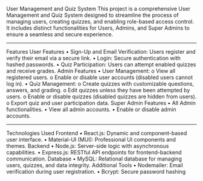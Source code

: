 User Management and Quiz System
This project is a comprehensive User Management and Quiz System designed to streamline the process of managing users, creating quizzes, and enabling role-based access control.
It includes distinct functionalities for Users, Admins, and Super Admins to ensure a seamless and secure experience.
________________________________________
Features
User Features
•	Sign-Up and Email Verification: Users register and verify their email via a secure link.
•	Login: Secure authentication with hashed passwords.
•	Quiz Participation: Users can attempt enabled quizzes and receive grades.
Admin Features
•	User Management:
o	View all registered users.
o	Enable or disable user accounts (disabled users cannot log in).
•	Quiz Management:
o	Create quizzes with customizable questions, answers, and grading.
o	Edit quizzes unless they have been attempted by users.
o	Enable or disable quizzes (disabled quizzes are hidden from users).
o	Export quiz and user participation data.
Super Admin Features
•	All Admin functionalities.
•	View all admin accounts.
•	Enable or disable admin accounts.
________________________________________
Technologies Used
Frontend
•	React.js: Dynamic and component-based user interface.
•	Material-UI (MUI): Professional UI components and themes.
Backend
•	Node.js: Server-side logic with asynchronous capabilities.
•	Express.js: RESTful API endpoints for frontend-backend communication.
Database
•	MySQL: Relational database for managing users, quizzes, and data integrity.
Additional Tools
•	Nodemailer: Email verification during user registration.
•	Bcrypt: Secure password hashing

